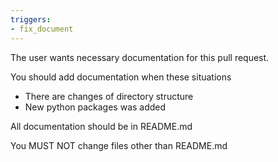 ```yaml
---
triggers:
- fix_document
---
```


The user wants necessary documentation for this pull request.

You should add documentation when these situations
- There are changes of directory structure
- New python packages was added

All documentation should be in README.md

You MUST NOT change files other than README.md

